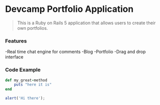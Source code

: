 # Devcamp Portfolio Application

>This is a Ruby on Rails 5 application that allows users to create their own portfolios.

### Features

-Real time chat engine for comments
-Blog
-Portfolio
-Drag and drop interface

### Code Example
```ruby
def my_great-method
	puts "here it is"
end
```

```javascript
alert('Hi there');
```